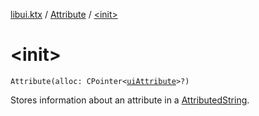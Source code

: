 [libui.ktx](../index.md) / [Attribute](index.md) / [&lt;init&gt;](./-init-.md)

# &lt;init&gt;

`Attribute(alloc: CPointer<`[`uiAttribute`](../../libui/ui-attribute.md)`>?)`

Stores information about an attribute in a [AttributedString](../-attributed-string/index.md).

